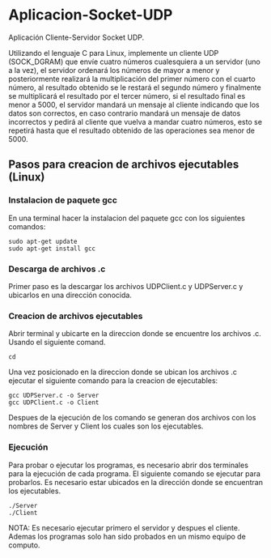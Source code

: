 # Aplicacion-Socket-UDP
Aplicación Cliente-Servidor Socket UDP.

Utilizando el lenguaje C para Linux, implemente un cliente UDP (SOCK_DGRAM) que envíe cuatro números cualesquiera a un servidor (uno a la vez), el servidor ordenará los números de mayor a menor y posteriormente realizará la multiplicación del primer número con el cuarto número, al resultado obtenido se le restará el segundo número y finalmente se multiplicará el resultado por el tercer número, si el resultado final es menor a 5000, el servidor mandará un mensaje al cliente indicando que los datos son correctos, en caso contrario mandará un mensaje de datos incorrectos y pedirá al cliente que vuelva a mandar cuatro números, esto se repetirá hasta que el resultado obtenido de las operaciones sea menor de 5000.

## Pasos para creacion de archivos ejecutables (Linux)

### Instalacion de paquete gcc

En una terminal hacer la instalacion del paquete gcc con los siguientes comandos:

    sudo apt-get update
    sudo apt-get install gcc

### Descarga de archivos .c

Primer paso es la descargar los archivos UDPClient.c y UDPServer.c y ubicarlos en una dirección conocida.

### Creacion de archivos ejecutables

Abrir terminal y ubicarte en la direccion donde se encuentre los archivos .c. Usando el siguiente comand.

    cd
    
Una vez posicionado en la direccion donde se ubican los archivos .c ejecutar el siguiente comando para la creacion de ejecutables:

    gcc UDPServer.c -o Server
    gcc UDPClient.c -o Client
   
Despues de la ejecución de los comando se generan dos archivos con los nombres de Server y Client los cuales son los ejecutables.

### Ejecución

Para probar o ejecutar los programas, es necesario abrir dos terminales para la ejecución de cada programa. El siguiente comando se ejecutar para probarlos. Es necesario estar ubicados en la dirección donde se encuentran los ejecutables.

    ./Server
    ./Client
    
NOTA: Es necesario ejecutar primero el servidor y despues el cliente. Ademas los programas solo han sido probados en un mismo equipo de computo.
